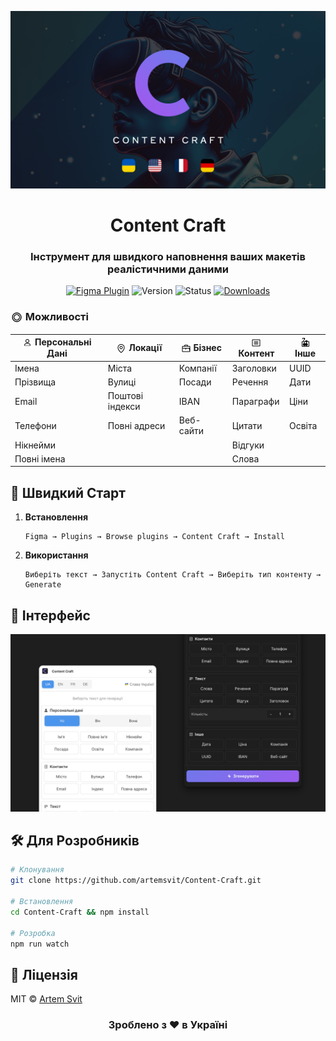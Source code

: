<div align="center">

![Content Craft Cover](Cover.png)

# Content Craft

### Інструмент для швидкого наповнення ваших макетів реалістичними даними

[![Figma Plugin](https://img.shields.io/badge/Figma-Plugin-FF69B4?style=for-the-badge&logo=figma)](https://www.figma.com/community/plugin/1463946490049005195/content-craft)
![Version](https://img.shields.io/badge/version-8.0.0-blue?style=for-the-badge)
![Status](https://img.shields.io/badge/status-active-success?style=for-the-badge)
[![Downloads](https://img.shields.io/badge/downloads-1k+-green?style=for-the-badge)](https://www.figma.com/community/plugin/1463946490049005195/content-craft)

</div>

### <img src="assets/icons/target.svg" width="20" height="20" style="vertical-align: middle"> Можливості

| <img src="assets/icons/user.svg" width="16" height="16" style="vertical-align: middle"> Персональні Дані | <img src="assets/icons/map-pin.svg" width="16" height="16" style="vertical-align: middle"> Локації | <img src="assets/icons/briefcase.svg" width="16" height="16" style="vertical-align: middle"> Бізнес | <img src="assets/icons/article.svg" width="16" height="16" style="vertical-align: middle"> Контент | <img src="assets/icons/puzzle.svg" width="16" height="16" style="vertical-align: middle"> Інше |
|-------------------|-----------|-----------|------------|---------|
| Імена | Міста | Компанії | Заголовки | UUID |
| Прізвища | Вулиці | Посади | Речення | Дати |
| Email | Поштові індекси | IBAN | Параграфи | Ціни |
| Телефони | Повні адреси | Веб-сайти | Цитати | Освіта |
| Нікнейми | | | Відгуки | |
| Повні імена | | | Слова | |

## 🚀 Швидкий Старт

1. **Встановлення**
   ```
   Figma → Plugins → Browse plugins → Content Craft → Install
   ```

2. **Використання**
   ```
   Виберіть текст → Запустіть Content Craft → Виберіть тип контенту → Generate
   ```

## 💫 Інтерфейс

![Content Craft Interface](Cover2.png)

## 🛠 Для Розробників

```bash
# Клонування
git clone https://github.com/artemsvit/Content-Craft.git

# Встановлення
cd Content-Craft && npm install

# Розробка
npm run watch
```

## 📝 Ліцензія

MIT © [Artem Svit](https://github.com/artemsvit)

<div align="center">

### Зроблено з ❤️ в Україні

</div>
